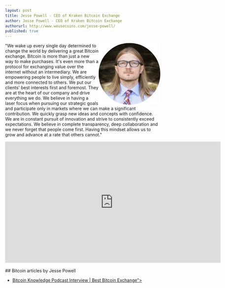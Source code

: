 ```yaml
---
layout: post
title: Jesse Powell - CEO of Kraken Bitcoin Exchange
author: Jesse Powell - CEO of Kraken Bitcoin Exchange
authorurl: http://www.weusecoins.com/jesse-powell/
published: true
---
```



<img src="/images/jesse-powell.png" alt="Jesse Powell" align="right">"We wake up every single day determined to change the world by delivering a great Bitcoin exchange. Bitcoin is more than just a new way to make purchases. It's even more than a protocol for exchanging value over the internet without an intermediary. We are empowering people to live simply, efficiently and more connected to others. We put our clients' best interests first and foremost. They are at the heart of our company and drive everything we do. We believe in having a laser focus when pursuing our strategic goals and participate only in markets where we can make a significant contribution. We quickly grasp new ideas and concepts with confidence. We are in constant pursuit of innovation and strive to consistently exceed expectations. We believe in complete transparency, deep collaboration and we never forget that people come first. Having this mindset allows us to grow and advance at a rate that others cannot."
<p>
<iframe width="700" height="394" src="https://www.youtube.com/embed/p4xJOPIOFiM" frameborder="0" allowfullscreen></iframe>
<p>
## Bitcoin articles by Jesse Powell
<ul>
<li><a href="/best-bitcoin-exchange/">Bitcoin Knowledge Podcast Interview | Best Bitcoin Exchange"></a></li>
</ul>
